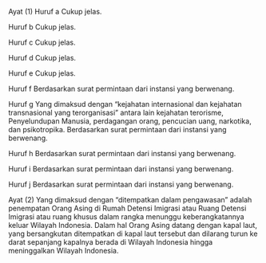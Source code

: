 Ayat (1)
Huruf a
Cukup jelas.

Huruf b
Cukup jelas.

Huruf c
Cukup jelas.

Huruf d
Cukup jelas.

Huruf e
Cukup jelas.

Huruf f
Berdasarkan surat permintaan dari instansi yang
berwenang.

Huruf g
Yang dimaksud dengan “kejahatan internasional
dan kejahatan transnasional yang terorganisasi”
antara lain kejahatan terorisme, Penyelundupan
Manusia, perdagangan orang, pencucian uang,
narkotika, dan psikotropika.
Berdasarkan surat permintaan dari instansi yang
berwenang.

Huruf h
Berdasarkan surat permintaan dari instansi yang
berwenang.

Huruf i
Berdasarkan surat permintaan dari instansi yang
berwenang.

Huruf j
Berdasarkan surat permintaan dari instansi yang
berwenang.

Ayat (2)
Yang dimaksud dengan “ditempatkan dalam pengawasan”
adalah penempatan Orang Asing di Rumah Detensi
Imigrasi atau Ruang Detensi Imigrasi atau ruang khusus
dalam rangka menunggu keberangkatannya keluar
Wilayah Indonesia. Dalam hal Orang Asing datang dengan
kapal laut, yang bersangkutan ditempatkan di kapal laut
tersebut dan dilarang turun ke darat sepanjang kapalnya 
berada di Wilayah Indonesia hingga meninggalkan Wilayah
Indonesia.